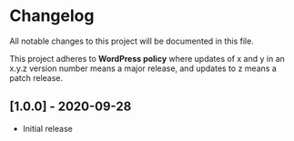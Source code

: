 # Changelog
All notable changes to this project will be documented in this file.

This project adheres to **WordPress policy** where updates of x and y in an x.y.z version number means a major release, and updates to z means a patch release.


## [1.0.0] - 2020-09-28
- Initial release
